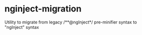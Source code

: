 # nginject-migration
Utility to migrate from legacy /**@ngInject*/ pre-minifier syntax to "ngInject" syntax
